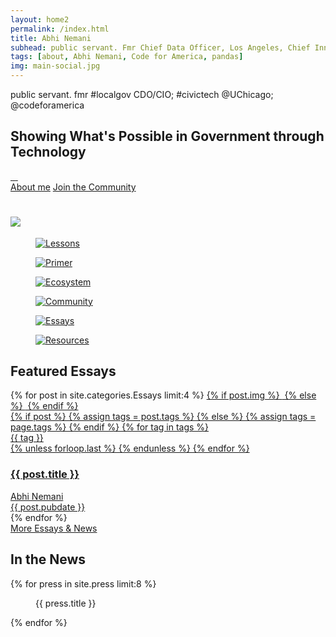 ```yaml
---
layout: home2
permalink: /index.html
title: Abhi Nemani
subhead: public servant. Fmr Chief Data Officer, Los Angeles, Chief Innovation Officer, Sacramento, Code for America.
tags: [about, Abhi Nemani, Code for America, pandas]
img: main-social.jpg
---
```

<section class="banner-section" style="background-image: url(../img/GD-shot.jpg);">
	<div class="wrap wrap-center ">
		<div class="wrap_float">
			<div class="section-content">
				<div class="location">public servant. fmr #localgov CDO/CIO; #civictech @UChicago; @codeforamerica</div>
				<h2 class="page-title">
					Showing What's Possible in Government through Technology
				 </h2>
                     <div class="socials">
                         <a class="soc-link" href="https://twitter.com/@abhinemani">
                             <img src="{{site.url}}/img/twitter-soc-icon.svg" class="img-svg" alt="">
                         </a>
                         <a class="soc-link" href="https://linkedin.com/in/abhinemani">
                             <img src="{{site.url}}/img/linkedin-icon.png" class="img-svg" alt="">
                         </a>
                         <a class="soc-link" href="mailto:abhi.nemani@gmail.com">
                             <img src="{{site.url}}/img/email-icon.png" class="img-svg" alt="">
                         </a>
                         <a class="soc-link" href="https://github.com/abhinemani">
                             <img src="{{site.url}}/img/github-icon.png" class="img-svg" alt="">
                         </a>
                     </div>
					 <div class="buttons">
					 <a href="/about/" class="btn"><span>About me</span></a>
					 <a href="/consulting/" class="btn border-btn"><span>Join the Community</span></a>
				 </div>
			 </div>
		 </div>
	</div>
</section>
<div class="author-body">
	<div class="wrap">
		<div class="wrap_float">
			<div class="wp-content">
				<div class="wrap wrap-center">
					<h2><a href="/academy"><img src="{{site.url}}/img/PIA-logo.png" style="margin: 10px auto 0px auto; max-width: 300px;"></a></h2>
					<div class="block-columns gallery-columns columns-3 wide-columns lightgallery-off">
						<div class="block-column">
							<figure class="block-caption img-caption">
								<div class="img-wrap">
									<a href="{{site.url}}/academy/">
										<img src="{{site.url}}/img/home/2.jpg" alt="Lessons">
									</a>
								</div>
							</figure>
						</div>
                                        <div class="block-column">
                                            <figure class="block-caption img-caption">
                                                <div class="img-wrap">
                                                    <a href="{{site.url}}/lessons/primer/"><img src="{{site.url}}/img/home/1.jpg" alt="Primer"></a>
                                                </div>
                                            </figure>
                                        </div>
                                        <div class="block-column">
                                            <figure class="block-caption img-caption">
                                                <div class="img-wrap">
                                                    <a href="{{site.url}}/lessons/ecosystem/"><img src="{{site.url}}/img/home/3.jpg" alt="Ecosystem"></a>
                                                </div>
                                            </figure>
                                        </div>
                                        <div class="block-column">
                                            <figure class="block-caption img-caption">
                                                <div class="img-wrap">
                                                    <a href="{{site.url}}/community"><img src="{{site.url}}/img/home/4.jpg" alt="Community"></a>
                                                </div>
                                            </figure>
                                        </div>
                                        <div class="block-column">
                                            <figure class="block-caption img-caption">
                                                <div class="img-wrap">
                                                    <a href="{{site.url}}/blog/"><img src="{{site.url}}/img/home/5.jpg" alt="Essays"></a>
                                                </div>
	                                         </figure>
                                        </div>
                                        <div class="block-column">
                                            <figure class="block-caption img-caption">
                                                <div class="img-wrap">
                                                    <a href="{{site.url}}/resources/"><img src="{{site.url}}/img/home/6.jpg" alt="Resources"></a>
                                                </div>
	                                         </figure>	
                                        </div>
                                    </div>
                                </div>
                            </div>
			                <div class="author-body">
			                    <div class="wrap">
			                        <div class="wrap_float">
			                            <div class="wp-content">
			                                <div class="wrap wrap-center">
			                                    <h2>Featured Essays</h2>
											</div>
										</div>
									</div>
								</div>
							</div>
                            <div class="post-items-list posts-two-columns">
								{% for post in site.categories.Essays limit:4 %}	
                                <a href="{{post.url}}" class="post-item">	
									{% if post.img  %}
                                    <img src="{{ site.url}}/img/{{post.img}}" alt="" class="post-bg-img">
									{% else %}
                                    <img src="{{ site.url}}/img/placeholder.jpg" alt="" class="post-bg-img">
									{% endif  %}
                                    <div class="post-tags">
									  {% if post %}
									    {% assign tags = post.tags %}
									  {% else %}
									    {% assign tags = page.tags %}
									  {% endif %}
									  {% for tag in tags %}
									  <div class="tag">{{ tag }}</div>
									  {% unless forloop.last %}&nbsp;{% endunless %}
									  {% endfor %}
                                    </div>
                                    <h3 class="post-title">
                                        {{ post.title }}
                                    </h3>
                                    <div class="post-info">
                                        <div class="post-author post-info-author">
                                            <div class="author-image">
                                                <img src="{{site.url}}/img/headshot.jpg" alt="" class="image-cover">
                                            </div>
                                            <span>Abhi Nemani</span>
                                        </div>
                                        <div class="post-date post-info-date">
                                            {{ post.pubdate }}
                                        </div>
                                    </div>
                                </a>
								{% endfor %}
                            </div>
<div>
								<a href="{{site.url}}/blog/">
                                <div class="show-more-btn">
                                    <span>More Essays & News</span>
                                </div>
								</a>
                            </div>
                        </div>
                    </div>
	                <div class="author-body">
	                    <div class="wrap">
	                        <div class="wrap_float">
	                            <div class="wp-content">
	                                <div class="wrap wrap-center">
										<h2>In the News</h2>
										<div class="block-columns gallery-columns columns-4">
											{% for press in site.press limit:8 %}  
											<div class="block-column">
												<figure class="block-caption img-caption">
													<div class="img-wrap">
														<a href="{{ press.url }}"><img src="{{site.url}}/img/{{ press.image.thumb }}" alt=""></a>
													</div>
													<figcaption class="caption-text">{{ press.title }}</figcaption>
												</figure>
											</div>
											{% endfor %}
										</div>
									</div>
								</div>
							</div>
						</div>
					</div>
                </div>

